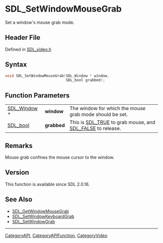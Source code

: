 # SDL_SetWindowMouseGrab

Set a window's mouse grab mode.

## Header File

Defined in [SDL_video.h](https://github.com/libsdl-org/SDL/blob/SDL2/include/SDL_video.h)

## Syntax

```c
void SDL_SetWindowMouseGrab(SDL_Window * window,
                            SDL_bool grabbed);
```

## Function Parameters

|                            |             |                                                                                    |
| -------------------------- | ----------- | ---------------------------------------------------------------------------------- |
| [SDL_Window](SDL_Window) * | **window**  | The window for which the mouse grab mode should be set.                            |
| [SDL_bool](SDL_bool)       | **grabbed** | This is [SDL_TRUE](SDL_TRUE) to grab mouse, and [SDL_FALSE](SDL_FALSE) to release. |

## Remarks

Mouse grab confines the mouse cursor to the window.

## Version

This function is available since SDL 2.0.16.

## See Also

- [SDL_GetWindowMouseGrab](SDL_GetWindowMouseGrab)
- [SDL_SetWindowKeyboardGrab](SDL_SetWindowKeyboardGrab)
- [SDL_SetWindowGrab](SDL_SetWindowGrab)

----
[CategoryAPI](CategoryAPI), [CategoryAPIFunction](CategoryAPIFunction), [CategoryVideo](CategoryVideo)

